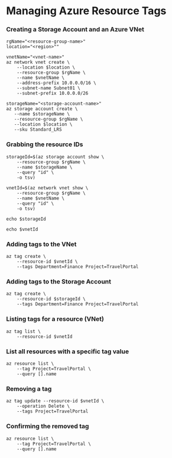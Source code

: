 # Managing Azure Resource Tags


### Creating a Storage Account and an Azure VNet
```
rgName="<resource-group-name>"
location="<region>""

vnetName="<vnet-name>"
az network vnet create \
    --location $location \
    --resource-group $rgName \
    --name $vnetName \
    --address-prefix 10.0.0.0/16 \
    --subnet-name Subnet01 \
    --subnet-prefix 10.0.0.0/26

storageName="<storage-account-name>"
az storage account create \
   --name $storageName \
   --resource-group $rgName \
   --location $location \
   --sku Standard_LRS
```

### Grabbing the resource IDs
```
storageId=$(az storage account show \
    --resource-group $rgName \
    --name $storageName \
    --query "id" \
    -o tsv)

vnetId=$(az network vnet show \
    --resource-group $rgName \
    --name $vnetName \
    --query "id" \
    -o tsv)

echo $storageId

echo $vnetId
```

### Adding tags to the VNet
```
az tag create \
    --resource-id $vnetId \
    --tags Department=Finance Project=TravelPortal
```

### Adding tags to the Storage Account
```
az tag create \
    --resource-id $storageId \
    --tags Department=Finance Project=TravelPortal
```

### Listing tags for a resource (VNet)
```
az tag list \
    --resource-id $vnetId
```

### List all resources with a specific tag value
```
az resource list \
    --tag Project=TravelPortal \
    --query [].name
```

### Removing a tag
```
az tag update --resource-id $vnetId \
    --operation Delete \
    --tags Project=TravelPortal
```

### Confirming the removed tag
```
az resource list \
    --tag Project=TravelPortal \
    --query [].name
```
